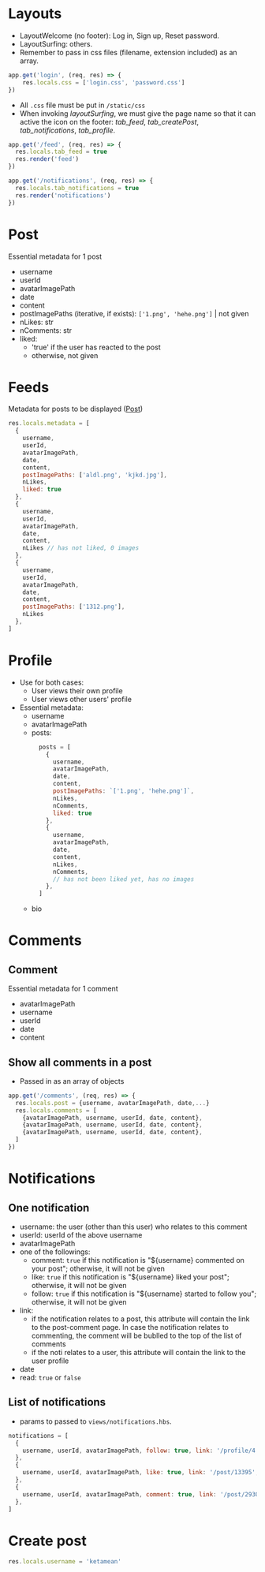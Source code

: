 # Layouts
- LayoutWelcome (no footer): Log in, Sign up, Reset password.
- LayoutSurfing: others.
- Remember to pass in css files (filename, extension included) as an array.
```js
app.get('login', (req, res) => {
    res.locals.css = ['login.css', 'password.css']
})
```
- All `.css` file must be put in `/static/css`
- When invoking *layoutSurfing*, we must give the page name so that it can active the icon on the footer: *tab_feed*, *tab_createPost*, *tab_notifications*, *tab_profile*.
```js
app.get('/feed', (req, res) => {
  res.locals.tab_feed = true
  res.render('feed')
})

app.get('/notifications', (req, res) => {
  res.locals.tab_notifications = true
  res.render('notifications')
})
```
# Post
Essential metadata for 1 post
- username
- userId
- avatarImagePath
- date
- content
- postImagePaths (iterative, if exists): `['1.png', 'hehe.png']` | not given
- nLikes: str
- nComments: str
- liked:
  - 'true' if the user has reacted to the post
  - otherwise, not given
# Feeds
Metadata for posts to be displayed ([Post](#post))
```js
res.locals.metadata = [
  {
    username,
    userId,
    avatarImagePath,
    date,
    content,
    postImagePaths: ['aldl.png', 'kjkd.jpg'],
    nLikes,
    liked: true
  },
  {
    username,
    userId,
    avatarImagePath,
    date,
    content,
    nLikes // has not liked, 0 images
  },
  {
    username,
    userId,
    avatarImagePath,
    date,
    content,
    postImagePaths: ['1312.png'],
    nLikes
  },
]
```
# Profile
- Use for both cases:
  - User views their own profile
  - User views other users' profile
- Essential metadata:
  - username
  - avatarImagePath
  - posts:
    ```js
      posts = [
        {
          username,
          avatarImagePath,
          date,
          content,
          postImagePaths: `['1.png', 'hehe.png']`,
          nLikes,
          nComments,
          liked: true
        },
        {
          username,
          avatarImagePath,
          date,
          content,
          nLikes,
          nComments,
          // has not been liked yet, has no images
        },
      ]
    ```
  <!-- - personal: true if a user see their own profile; false, otherwise. -->
  - bio
# Comments
## Comment
Essential metadata for 1 comment
- avatarImagePath
- username
- userId
- date
- content
## Show all comments in a post
- Passed in as an array of objects
```js
app.get('/comments', (req, res) => {
  res.locals.post = {username, avatarImagePath, date,...}
  res.locals.comments = [
    {avatarImagePath, username, userId, date, content},
    {avatarImagePath, username, userId, date, content},
    {avatarImagePath, username, userId, date, content},
  ]
})
```
# Notifications
## One notification
- username: the user (other than this user) who relates to this comment 
- userId: userId of the above username
- avatarImagePath
- one of the followings:
  - comment: `true` if this notification is "${username} commented on your post"; otherwise, it will not be given
  - like: `true` if this notification is "${username} liked your post"; otherwise, it will not be given
  - follow: `true` if this notification is "${username} started to follow you"; otherwise, it will not be given
- link:
  - if the notification relates to a post, this attribute will contain the link to the post-comment page. In case the notification relates to commenting, the comment will be bublled to the top of the list of comments
  - if the noti relates to a user, this attribute will contain the link to the user profile
- date
- read: `true` or `false`
## List of notifications
- params to passed to `views/notifications.hbs`.
```js
notifications = [
  {
    username, userId, avatarImagePath, follow: true, link: '/profile/4', date, read: false
  },
  {
    username, userId, avatarImagePath, like: true, link: '/post/13395', date, read: false
  },
  {
    username, userId, avatarImagePath, comment: true, link: '/post/2930', date, read: false
  },
]
```
# Create post
```js
res.locals.username = 'ketamean'
```